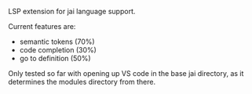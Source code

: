 LSP extension for jai language support.

Current features are:

* semantic tokens (70%)
* code completion (30%)
* go to definition (50%)

Only tested so far with opening up VS code in the base jai directory, as it determines the modules directory from there.